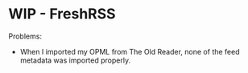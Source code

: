 # WIP - FreshRSS

Problems:

- When I imported my OPML from The Old Reader, none of the feed metadata was imported properly.